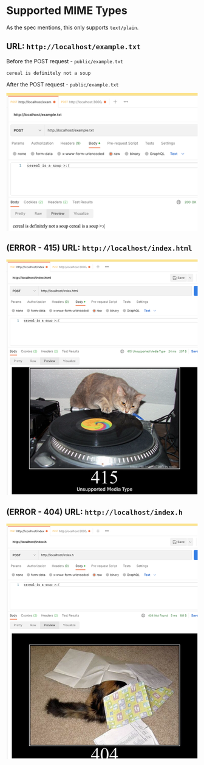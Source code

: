 <!-- Space -->

# Supported MIME Types

As the spec mentions, this only supports `text/plain`.

## URL: `http://localhost/example.txt`

Before the POST request - `public/example.txt`

    cereal is definitely not a soup

After the POST request - `public/example.txt`

![after POST request](markdown/post_after.png)

## (ERROR - 415) URL: `http://localhost/index.html`

![415](markdown/post_415.png)


## (ERROR - 404) URL: `http://localhost/index.h`

![404](markdown/post_404.png)